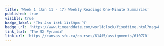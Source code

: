```yaml
---
title: 'Week 1 (Jan 11 - 17) Weekly Readings One-Minute Summaries'
published: true
visible: true
badge_label: 'Thu Jan 14th 11:59pm PT'
badge_url: 'https://www.timeanddate.com/worldclock/fixedtime.html?msg=Week+2+%28Sep+12+-+18%29+Weekly+Readings+One-Minute+Summaries+Due+Date&iso=20210114T2359&p1=256'
link_text: 'The UX Pyramid'
link_url: 'https://canvas.sfu.ca/courses/61465/assignments/610770'
---
```


